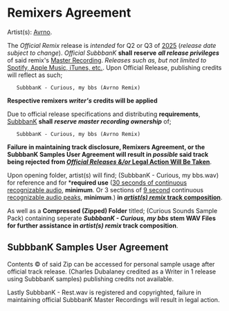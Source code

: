 # Remixers Agreement

Artist(s): <ins>Avrno</ins>. 


   The _Official Remix_ release is _intended_ for Q2 or Q3 of <ins>2025</ins> (_release date subject to change_). _Official SubbbanK_ **shall** **reserve** ***all release privileges*** of said remix's <ins>Master Recording</ins>. _Releases such as, but not limited to_ <ins>Spotify, Apple Music, iTunes, etc.</ins>. Upon Official Release, publishing credits will reflect as such;  

       SubbbanK - Curious, my bbs (Avrno Remix) 

**Respective remixers _writer's_ credits will be applied**


Due to official release specifications and distributing **requirements**, <ins>SubbbanK</ins> **shall** ***reserve master recording ownership*** of;

       SubbbanK - Curious, my bbs (Avrno Remix)
              
**Failure in maintaining track disclosure, Remixers Agreement, or the SubbbanK Samples User Agreement will result in _possible_ said track being **rejected** from <ins>_Official Releases &/or_ Legal Action Will Be Taken</ins>**. 

Upon opening folder, artist(s) will find; (SubbbanK - Curious, my bbs.wav) for reference and for ***required use** (<ins>30 seconds of continuous recognizable audio</ins>, **minimum**. Or 3 sections of <ins>9 second</ins> continuous <ins>recognizable audio peaks</ins>, **minimum**.) **in <ins>_artist(s) remix_ track composition</ins>**.




As well as a **Compressed (Zipped) Folder** titled; (Curious Sounds Sample Pack) containing seperate **_SubbbanK - Curious, my bbs_ stem WAV Files for further assistance in _artist(s) remix_ track composition**.  

## SubbbanK Samples User Agreement





Contents ©️   of said Zip can be accessed for personal sample usage after official track release. (Charles Dubalaney credited as a Writer in 1 release using SubbbanK samples) publishing credits not available. 


Lastly SubbbanK - Rest.wav is registered and copyrighted, failure in maintaining official SubbbanK Master Recordings will result in legal action.
